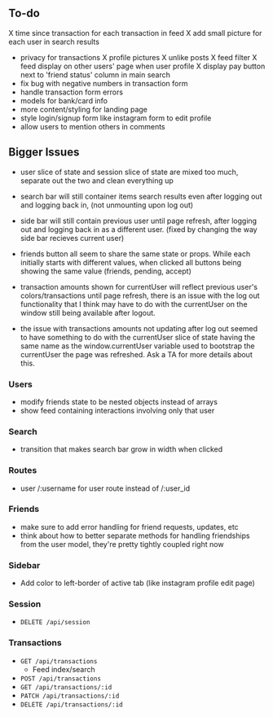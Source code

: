 
## To-do
X time since transaction for each transaction in feed
X add small picture for each user in search results
- privacy for transactions
X profile pictures
X unlike posts
X feed filter
X feed display on other users' page when user profile
X display pay button next to 'friend status' column in main search
- fix bug with negative numbers in transaction form
- handle transaction form errors
- models for bank/card info
- more content/styling for landing page
- style login/signup form like instagram form to edit profile
- allow users to mention others in comments

## Bigger Issues

- user slice of state and session slice of state are mixed too much, separate out the two and clean everything up

- search bar will still container items search results even after logging out and logging back in, (not unmounting upon log out)

- side bar will still contain previous user until page refresh, after logging out and logging back in as a different user. (fixed by changing the way side bar recieves current user)

- friends button all seem to share the same state or props. While each initially starts with different values, when clicked all buttons being showing the same value (friends, pending, accept)

- transaction amounts shown for currentUser will reflect previous user's colors/transactions until page refresh, there is an issue with the log out functionality that I think may have to do with the currentUser on the window still being available after logout.

- the issue with transactions amounts not updating after log out seemed to have something to do with the currentUser slice of state having the same name as the window.currentUser variable used to bootstrap the currentUser the page was refreshed. Ask a TA for more details about this.


### Users

- modify friends state to be nested objects instead of arrays
- show feed containing interactions involving only that user


### Search
- transition that makes search bar grow in width when clicked


### Routes

- user /:username for user route instead of /:user_id


### Friends

- make sure to add error handling for friend requests, updates, etc
- think about how to better separate methods for handling friendships from the
  user model, they're pretty tightly coupled right now

### Sidebar

- Add color to left-border of active tab (like instagram profile edit page)


### Session

- `DELETE /api/session`

### Transactions

- `GET /api/transactions`
  - Feed index/search
- `POST /api/transactions`
- `GET /api/transactions/:id`
- `PATCH /api/transactions/:id`
- `DELETE /api/transactions/:id`

